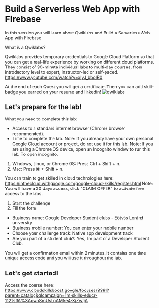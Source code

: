 # Build a Serverless Web App with Firebase
In this session you will learn about Qwiklabs and Build a Serverless Web App with Firebase

What is a Qwiklabs?

Qwiklabs provides temporary credentials to Google Cloud Platform so that you can get a real-life experience by working on different cloud platforms. They consist of 30-minute individual labs to multi-day courses, from introductory level to expert, instructor-led or self-paced.
https://www.youtube.com/watch?v=xIyJ_bboIR0

At the end of each Quest you will get a certificate. Then you can add skill-badge you earned on your resume and linkedin!
![qwiklabs](https://user-images.githubusercontent.com/94010710/143928883-240ab6ba-6d7b-483c-8f40-ca8df1d49013.png)


## Let's prepare for the lab!

What you need to complete this lab:
- Access to a standard internet browser (Chrome browser recommended).
- Time to complete the lab.
Note: If you already have your own personal Google Cloud account or project, do not use it for this lab.
Note: If you are using a Chrome OS device, open an Incognito window to run this lab.
To open incognito: 
1. Windows, Linux, or Chrome OS: Press Ctrl + Shift + n.
2. Mac: Press ⌘ + Shift + n.


You can train to get skilled in cloud technologies here: https://inthecloud.withgoogle.com/google-cloud-skills/register.html
Note: You will have a 30 days access, click "CLAIM OFFER" to activate free access to the labs.

1. Start the challenge
2. Fill the form
 - Business name: Google Developer Student clubs - Eötvös Loránd university
 - Business mobile number: You can enter your mobile number
 - Choose your challenge track: Native app development track
 - Are you part of a student club?: Yes, I’m part of a Developer Student Club.

You will get a confirmation email within 2 minutes. It contains one time unique access code and you will use it throughout the lab.


## Let's get started!
Access the course here:
https://www.cloudskillsboost.google/focuses/8391?parent=catalog&qlcampaign=1m-skills-educr-112%3A%3ApwnSmUsLnAM5e4-XjZwIjA

